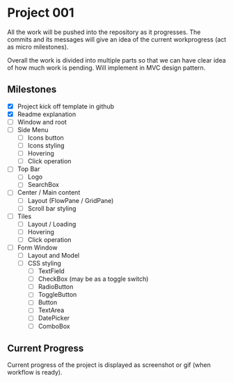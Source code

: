 # Project 001
All the work will be pushed into the repository as it progresses. The commits and its messages will give an idea of the current workprogress (act as micro milestones).

Overall the work is divided into multiple parts so that we can have clear idea of how much work is pending. Will implement in MVC design pattern. 

## Milestones
- [x] Project kick off template in github
- [x] Readme explanation
- [ ] Window and root
- [ ] Side Menu
   - [ ] Icons button
   - [ ] Icons styling
   - [ ] Hovering
   - [ ] Click operation
- [ ] Top Bar
   - [ ] Logo
   - [ ] SearchBox
- [ ] Center / Main content
   - [ ] Layout (FlowPane / GridPane)
   - [ ] Scroll bar styling
- [ ] Tiles
   - [ ] Layout / Loading
   - [ ] Hovering
   - [ ] Click operation
- [ ] Form Window
   - [ ] Layout and Model
   - [ ] CSS styling
      - [ ] TextField
      - [ ] CheckBox (may be as a toggle switch)
      - [ ] RadioButton
      - [ ] ToggleButton
      - [ ] Button
      - [ ] TextArea
      - [ ] DatePicker
      - [ ] ComboBox
 
 ## Current Progress
 Current progress of the project is displayed as screenshot or gif (when workflow is ready).
 
 
